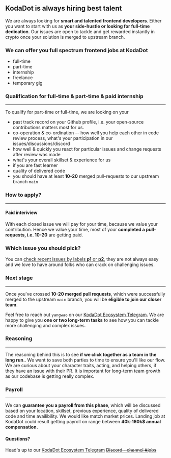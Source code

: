 ## KodaDot is always hiring best talent
We are always looking for **smart and talented frontend developers**. 
Either you want to start with us as **your side-hustle or looking for full-time dedication**. 
Our issues are open to tackle and get rewarded instantly in crypto once your solution is merged to upstream branch.

### We can offer you full spectrum frontend jobs at KodaDot
- full-time
- part-time
- internship
- freelance
- temporary gig 

### Qualification for full-time & part-time & paid internship
---

To qualify for part-time or full-time, we are looking on your
- past track record on your Github profile, i.e. your open-source contributions matters most for us.
- co-operation & co-ordination -- how well you help each other in code review process, what's your participation in our issues/discussions/discord
- how well & quickly you react for particular issues and change requests after review was made
- what's your overall skillset & experience for us
- if you are fast learner
- quality of delivered code
- you should have at least **10-20** merged pull-requests to our upstream branch `main`

### How to apply?
---

#### Paid interiview
With each closed issue we will pay for your time, because we value your contribution.
Hence we value your time, most of your **completed a pull-requests, i.e. 10-20** are getting paid.

### Which issue you should pick?

You can [check recent issues by labels **p1** or **p2**](https://github.com/kodadot/nft-gallery/issues?q=is%3Aissue+is%3Aopen+sort%3Aupdated-desc+label%3Ap1%2Cp2), they are not always easy and we love to have around folks who can crack on challenging issues.

### Next stage
---

Once you've crossed **10-20 merged pull requests**, which were successfully merged to the upstream `main` branch, you will be **eligible to join our closer team**.

Feel free to reach out `yangwao` on our [KodaDot Ecosystem Telegram](https://t.me/koda_eco).
We are happy to give you **one or two long-term tasks** to see how you can tackle more challenging and complex issues.

### Reasoning
---

The reasoning behind this is to see **if we click together as a team in the long run.**. 
We want to save both parties to time to ensure you'll like our flow.
We are curious about your character traits, acting, and helping others, if they have an issue with their PR. It is important for long-term team growth as our codebase is getting really complex.

### Payroll
---

We can **guarantee you a payroll from this phase**, which will be discussed based on your location, skillset, previous experience, quality of delivered code and time availibility. 
We would like match market prices. 
Landing job at KodaDot could result getting payroll on range between **40k-160k$ annual compensation.**

#### Questions?

Head's up to our [KodaDot Ecosystem Telegram](https://t.me/koda_eco)  ~~[Discord - channel #jobs](https://dsc.gg/kodadot)~~
